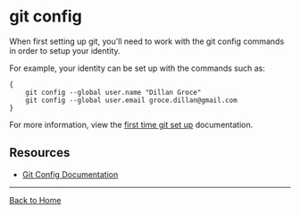 # git config
When first setting up git, you'll need to work with the git config commands in order to setup your identity.

For example, your identity can be set up with the commands such as:
```
{
    git config --global user.name "Dillan Groce"
    git config --global user.email groce.dillan@gmail.com
}
```
For more information, view the [first time git set up](https://git-scm.com/book/en/v2/Getting-Started-First-Time-Git-Setup) documentation. 
## Resources

- [Git Config Documentation](https://git-scm.com/docs/git-config)
---
[Back to Home](../README.md)